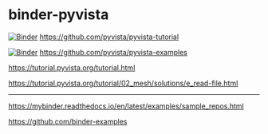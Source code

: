 # binder-pyvista

[![Binder](https://mybinder.org/badge_logo.svg)](https://mybinder.org/v2/gh/pyvista/pyvista-tutorial/gh-pages?urlpath=lab/tree/notebooks/tutorial/)
https://github.com/pyvista/pyvista-tutorial

[![Binder](https://mybinder.org/badge_logo.svg)](https://mybinder.org/v2/gh/pyvista/pyvista-examples/master)
https://github.com/pyvista/pyvista-examples

https://tutorial.pyvista.org/tutorial.html

https://tutorial.pyvista.org/tutorial/02_mesh/solutions/e_read-file.html

---

https://mybinder.readthedocs.io/en/latest/examples/sample_repos.html

https://github.com/binder-examples
